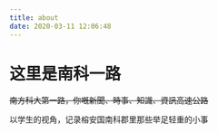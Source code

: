 ```yaml
---
title: about
date: 2020-03-11 12:06:48
---
```

# 这里是南科一路

~~南方科大第一路，你嘅新聞、時事、知識、資訊高速公路~~

以学生的视角，记录榕安国南科郡里那些举足轻重的小事
